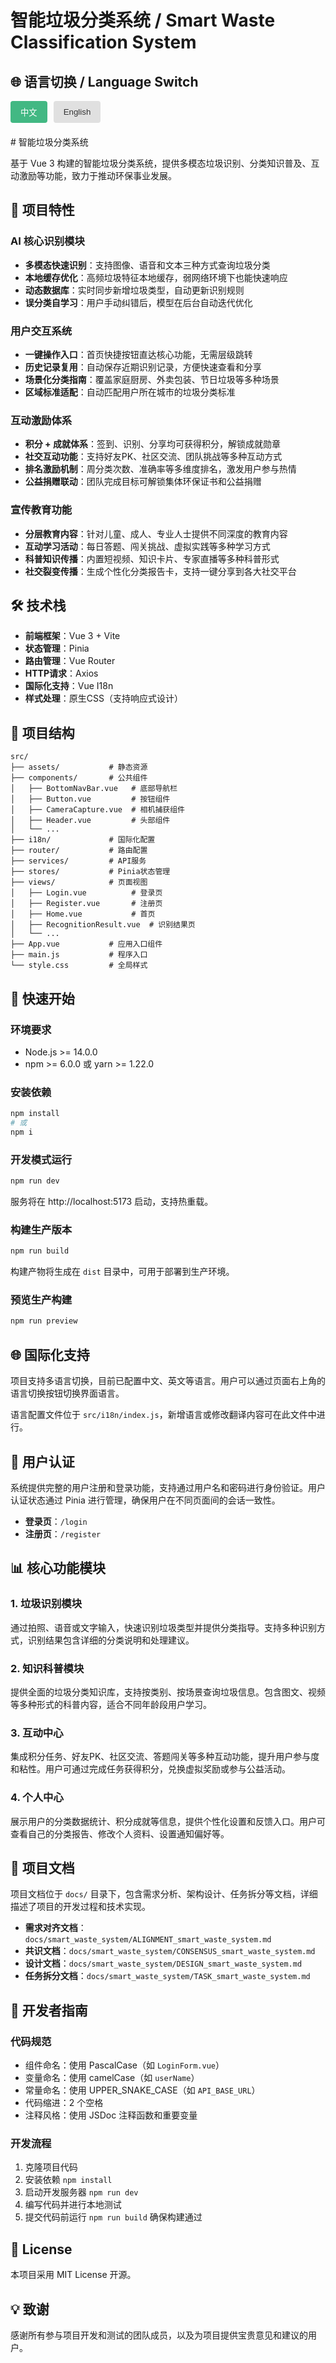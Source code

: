 # 智能垃圾分类系统 / Smart Waste Classification System

## 🌐 语言切换 / Language Switch

<div style="display: flex; gap: 10px; margin-bottom: 20px;">
  <button id="btn-zh" style="padding: 8px 16px; background-color: #42b883; color: white; border: none; border-radius: 4px; cursor: pointer;">中文</button>
  <button id="btn-en" style="padding: 8px 16px; background-color: #e0e0e0; color: #333; border: none; border-radius: 4px; cursor: pointer;">English</button>
</div>

<div id="content-zh">
# 智能垃圾分类系统

基于 Vue 3 构建的智能垃圾分类系统，提供多模态垃圾识别、分类知识普及、互动激励等功能，致力于推动环保事业发展。

## 🚀 项目特性

### AI 核心识别模块
- **多模态快速识别**：支持图像、语音和文本三种方式查询垃圾分类
- **本地缓存优化**：高频垃圾特征本地缓存，弱网络环境下也能快速响应
- **动态数据库**：实时同步新增垃圾类型，自动更新识别规则
- **误分类自学习**：用户手动纠错后，模型在后台自动迭代优化

### 用户交互系统
- **一键操作入口**：首页快捷按钮直达核心功能，无需层级跳转
- **历史记录复用**：自动保存近期识别记录，方便快速查看和分享
- **场景化分类指南**：覆盖家庭厨房、外卖包装、节日垃圾等多种场景
- **区域标准适配**：自动匹配用户所在城市的垃圾分类标准

### 互动激励体系
- **积分 + 成就体系**：签到、识别、分享均可获得积分，解锁成就勋章
- **社交互动功能**：支持好友PK、社区交流、团队挑战等多种互动方式
- **排名激励机制**：周分类次数、准确率等多维度排名，激发用户参与热情
- **公益捐赠联动**：团队完成目标可解锁集体环保证书和公益捐赠

### 宣传教育功能
- **分层教育内容**：针对儿童、成人、专业人士提供不同深度的教育内容
- **互动学习活动**：每日答题、闯关挑战、虚拟实践等多种学习方式
- **科普知识传播**：内置短视频、知识卡片、专家直播等多种科普形式
- **社交裂变传播**：生成个性化分类报告卡，支持一键分享到各大社交平台

## 🛠 技术栈

- **前端框架**：Vue 3 + Vite
- **状态管理**：Pinia
- **路由管理**：Vue Router
- **HTTP请求**：Axios
- **国际化支持**：Vue I18n
- **样式处理**：原生CSS（支持响应式设计）

## 📁 项目结构

```
src/
├── assets/           # 静态资源
├── components/       # 公共组件
│   ├── BottomNavBar.vue   # 底部导航栏
│   ├── Button.vue         # 按钮组件
│   ├── CameraCapture.vue  # 相机捕获组件
│   ├── Header.vue         # 头部组件
│   └── ...
├── i18n/             # 国际化配置
├── router/           # 路由配置
├── services/         # API服务
├── stores/           # Pinia状态管理
├── views/            # 页面视图
│   ├── Login.vue          # 登录页
│   ├── Register.vue       # 注册页
│   ├── Home.vue           # 首页
│   ├── RecognitionResult.vue  # 识别结果页
│   └── ...
├── App.vue           # 应用入口组件
├── main.js           # 程序入口
└── style.css         # 全局样式
```

## 🚀 快速开始

### 环境要求
- Node.js >= 14.0.0
- npm >= 6.0.0 或 yarn >= 1.22.0

### 安装依赖

```bash
npm install
# 或
npm i
```

### 开发模式运行

```bash
npm run dev
```

服务将在 http://localhost:5173 启动，支持热重载。

### 构建生产版本

```bash
npm run build
```

构建产物将生成在 `dist` 目录中，可用于部署到生产环境。

### 预览生产构建

```bash
npm run preview
```

## 🌐 国际化支持

项目支持多语言切换，目前已配置中文、英文等语言。用户可以通过页面右上角的语言切换按钮切换界面语言。

语言配置文件位于 `src/i18n/index.js`，新增语言或修改翻译内容可在此文件中进行。

## 🔐 用户认证

系统提供完整的用户注册和登录功能，支持通过用户名和密码进行身份验证。用户认证状态通过 Pinia 进行管理，确保用户在不同页面间的会话一致性。

- **登录页**：`/login`
- **注册页**：`/register`

## 📊 核心功能模块

### 1. 垃圾识别模块
通过拍照、语音或文字输入，快速识别垃圾类型并提供分类指导。支持多种识别方式，识别结果包含详细的分类说明和处理建议。

### 2. 知识科普模块
提供全面的垃圾分类知识库，支持按类别、按场景查询垃圾信息。包含图文、视频等多种形式的科普内容，适合不同年龄段用户学习。

### 3. 互动中心
集成积分任务、好友PK、社区交流、答题闯关等多种互动功能，提升用户参与度和粘性。用户可通过完成任务获得积分，兑换虚拟奖励或参与公益活动。

### 4. 个人中心
展示用户的分类数据统计、积分成就等信息，提供个性化设置和反馈入口。用户可查看自己的分类报告、修改个人资料、设置通知偏好等。

## 📝 项目文档

项目文档位于 `docs/` 目录下，包含需求分析、架构设计、任务拆分等文档，详细描述了项目的开发过程和技术实现。

- **需求对齐文档**：`docs/smart_waste_system/ALIGNMENT_smart_waste_system.md`
- **共识文档**：`docs/smart_waste_system/CONSENSUS_smart_waste_system.md`
- **设计文档**：`docs/smart_waste_system/DESIGN_smart_waste_system.md`
- **任务拆分文档**：`docs/smart_waste_system/TASK_smart_waste_system.md`

## 👥 开发者指南

### 代码规范
- 组件命名：使用 PascalCase（如 `LoginForm.vue`）
- 变量命名：使用 camelCase（如 `userName`）
- 常量命名：使用 UPPER_SNAKE_CASE（如 `API_BASE_URL`）
- 代码缩进：2 个空格
- 注释风格：使用 JSDoc 注释函数和重要变量

### 开发流程
1. 克隆项目代码
2. 安装依赖 `npm install`
3. 启动开发服务器 `npm run dev`
4. 编写代码并进行本地测试
5. 提交代码前运行 `npm run build` 确保构建通过

## 📄 License

本项目采用 MIT License 开源。

## 💡 致谢

感谢所有参与项目开发和测试的团队成员，以及为项目提供宝贵意见和建议的用户。
</div>

<div id="content-en" style="display: none;">
# Smart Waste Classification System

A Vue 3-based smart waste classification system providing multi-modal waste recognition, classification knowledge popularization, interactive incentives, and other features to promote environmental protection.

## 🚀 Project Features

### AI Core Recognition Module
- **Multi-modal Fast Recognition**: Supports image, voice, and text queries for waste classification
- **Local Cache Optimization**: Caches high-frequency waste features locally for quick response in weak network environments
- **Dynamic Database**: Real-time synchronization of new waste types and automatic update of recognition rules
- **Self-learning for Misclassification**: After manual correction by users, the model automatically iterates and optimizes in the background

### User Interaction System
- **One-click Operation Entry**: Shortcut buttons on the homepage directly access core functions without hierarchical navigation
- **History Record Reuse**: Automatically saves recent recognition records for quick viewing and sharing
- **Scenario-based Classification Guide**: Covers various scenarios such as home kitchen, takeaway packaging, holiday waste, etc.
- **Regional Standard Adaptation**: Automatically matches the waste classification standards of the user's city

### Interactive Incentive System
- **Points + Achievement System**: Points can be earned through check-in, recognition, and sharing to unlock achievement badges
- **Social Interaction Functions**: Supports friend PK, community exchange, team challenges, and other interactive methods
- **Ranking Incentive Mechanism**: Multi-dimensional rankings for weekly classification times, accuracy, etc., to stimulate user participation enthusiasm
- **Public Welfare Donation Linkage**: Teams that achieve goals can unlock collective environmental certificates and public welfare donations

### Publicity and Education Features
- **Layered Educational Content**: Provides educational content of different depths for children, adults, and professionals
- **Interactive Learning Activities**: Various learning methods such as daily quizzes, challenge answering, virtual practice, etc.
- **Science Popularization Knowledge Dissemination**: Built-in short videos, knowledge cards, expert live broadcasts, and other popular science forms
- **Social Fission Communication**: Generate personalized classification report cards that support one-click sharing to major social platforms

## 🛠 Technology Stack

- **Frontend Framework**: Vue 3 + Vite
- **State Management**: Pinia
- **Routing Management**: Vue Router
- **HTTP Requests**: Axios
- **Internationalization Support**: Vue I18n
- **Style Processing**: Native CSS (responsive design support)

## 📁 Project Structure

```
src/
├── assets/           # Static resources
├── components/       # Common components
│   ├── BottomNavBar.vue   # Bottom navigation bar
│   ├── Button.vue         # Button component
│   ├── CameraCapture.vue  # Camera capture component
│   ├── Header.vue         # Header component
│   └── ...
├── i18n/             # Internationalization configuration
├── router/           # Routing configuration
├── services/         # API services
├── stores/           # Pinia state management
├── views/            # Page views
│   ├── Login.vue          # Login page
│   ├── Register.vue       # Register page
│   ├── Home.vue           # Home page
│   ├── RecognitionResult.vue  # Recognition result page
│   └── ...
├── App.vue           # Application entry component
├── main.js           # Program entry
└── style.css         # Global style
```

## 🚀 Quick Start

### Environment Requirements
- Node.js >= 14.0.0
- npm >= 6.0.0 or yarn >= 1.22.0

### Install Dependencies

```bash
npm install
# or
npm i
```

### Run in Development Mode

```bash
npm run dev
```

The service will start at http://localhost:5173 with hot reloading support.

### Build Production Version

```bash
npm run build
```

The build artifacts will be generated in the `dist` directory, which can be used for deployment to production environments.

### Preview Production Build

```bash
npm run preview
```

## 🌐 Internationalization Support

The project supports multi-language switching, and currently has Chinese, English and other languages configured. Users can switch interface languages through the language switch button in the upper right corner of the page.

Language configuration files are located in `src/i18n/index.js`. Adding new languages or modifying translation content can be done in this file.

## 🔐 User Authentication

The system provides complete user registration and login functions, supporting identity authentication through username and password. User authentication status is managed through Pinia to ensure session consistency between different pages.

- **Login Page**: `/login`
- **Register Page**: `/register`

## 📊 Core Function Modules

### 1. Waste Recognition Module
Quickly recognizes waste types and provides classification guidance through photo taking, voice, or text input. Supports multiple recognition methods, and recognition results include detailed classification instructions and processing recommendations.

### 2. Knowledge Popularization Module
Provides a comprehensive waste classification knowledge base, supporting querying waste information by category and scenario. Contains various forms of popular science content such as graphics, videos, etc., suitable for users of different ages to learn.

### 3. Interaction Center
Integrates multiple interactive functions such as point tasks, friend PK, community exchanges, and answering challenges to improve user participation and stickiness. Users can earn points by completing tasks, exchange virtual rewards, or participate in public welfare activities.

### 4. Personal Center
Displays users' classification data statistics, points achievements, and other information, and provides personalized settings and feedback entrances. Users can view their classification reports, modify personal information, set notification preferences, etc.

## 📝 Project Documents

Project documents are located in the `docs/` directory, including requirements analysis, architecture design, task splitting, and other documents that describe the project's development process and technical implementation in detail.

- **Requirements Alignment Document**: `docs/smart_waste_system/ALIGNMENT_smart_waste_system.md`
- **Consensus Document**: `docs/smart_waste_system/CONSENSUS_smart_waste_system.md`
- **Design Document**: `docs/smart_waste_system/DESIGN_smart_waste_system.md`
- **Task Splitting Document**: `docs/smart_waste_system/TASK_smart_waste_system.md`

## 👥 Developer Guide

### Code Specifications
- Component Naming: Use PascalCase (e.g., `LoginForm.vue`)
- Variable Naming: Use camelCase (e.g., `userName`)
- Constant Naming: Use UPPER_SNAKE_CASE (e.g., `API_BASE_URL`)
- Code Indentation: 2 spaces
- Comment Style: Use JSDoc to comment functions and important variables

### Development Process
1. Clone the project code
2. Install dependencies `npm install`
3. Start the development server `npm run dev`
4. Write code and conduct local tests
5. Run `npm run build` to ensure the build passes before submitting code

## 📄 License

This project is open-sourced under the MIT License.

## 💡 Acknowledgments

Thanks to all team members who participated in project development and testing, as well as users who provided valuable opinions and suggestions for the project.
</div>

<script>
// 简单的语言切换功能
// 注意：此脚本在GitHub预览中不会运行，但在本地打开或支持JavaScript的平台上可用
(function() {
  try {
    const btnZh = document.getElementById('btn-zh');
    const btnEn = document.getElementById('btn-en');
    const contentZh = document.getElementById('content-zh');
    const contentEn = document.getElementById('content-en');
    
    if (btnZh && btnEn && contentZh && contentEn) {
      btnZh.addEventListener('click', function() {
        contentZh.style.display = 'block';
        contentEn.style.display = 'none';
        btnZh.style.backgroundColor = '#42b883';
        btnZh.style.color = 'white';
        btnEn.style.backgroundColor = '#e0e0e0';
        btnEn.style.color = '#333';
      });
      
      btnEn.addEventListener('click', function() {
        contentZh.style.display = 'none';
        contentEn.style.display = 'block';
        btnZh.style.backgroundColor = '#e0e0e0';
        btnZh.style.color = '#333';
        btnEn.style.backgroundColor = '#42b883';
        btnEn.style.color = 'white';
      });
    }
  } catch (e) {
    // 忽略错误，因为GitHub可能不支持脚本运行
  }
})();
</script>
